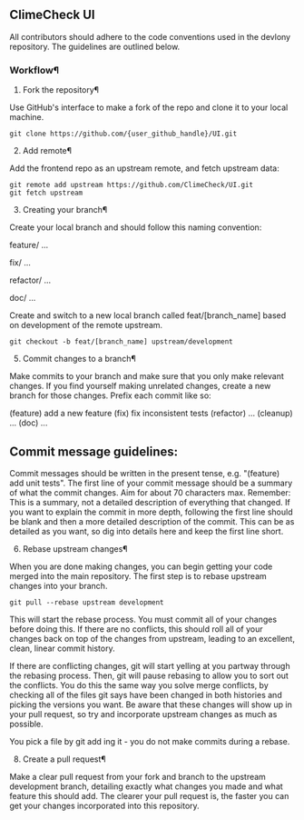 ## ClimeCheck UI

All contributors should adhere to the code conventions used in the devlony repository. The guidelines are outlined below.

### Workflow¶
1. Fork the repository¶


Use GitHub's interface to make a fork of the repo and clone it to your local machine.
```
git clone https://github.com/{user_github_handle}/UI.git
```



2. Add remote¶

Add the frontend repo as an upstream remote, and fetch upstream data:
```
git remote add upstream https://github.com/ClimeCheck/UI.git
git fetch upstream
```


3. Creating your branch¶

Create your local branch and should follow this naming convention:

feature/ ...

fix/ ...

refactor/ ...

doc/ ...

Create and switch to a new local branch called feat/[branch_name] based on development of the remote upstream.

```
git checkout -b feat/[branch_name] upstream/development
```

5. Commit changes to a branch¶

Make commits to your branch and make sure that you only make relevant changes. If you find yourself making unrelated changes, create a new branch for those changes. Prefix each commit like so:

(feature) add a new feature
(fix) fix inconsistent tests
(refactor) ...
(cleanup) ...
(doc) ...

## Commit message guidelines:

Commit messages should be written in the present tense, e.g. "(feature) add unit tests".
The first line of your commit message should be a summary of what the commit changes. Aim for about 70 characters max. Remember: This is a summary, not a detailed description of everything that changed.
If you want to explain the commit in more depth, following the first line should be blank and then a more detailed description of the commit. This can be as detailed as you want, so dig into details here and keep the first line short.

6. Rebase upstream changes¶

When you are done making changes, you can begin getting your code merged into the main repository. The first step is to rebase upstream changes into your branch.

```
git pull --rebase upstream development
```

This will start the rebase process. You must commit all of your changes before doing this. If there are no conflicts, this should roll all of your changes back on top of the changes from upstream, leading to an excellent, clean, linear commit history.

If there are conflicting changes, git will start yelling at you partway through the rebasing process. Then, git will pause rebasing to allow you to sort out the conflicts. You do this the same way you solve merge conflicts, by checking all of the files git says have been changed in both histories and picking the versions you want. Be aware that these changes will show up in your pull request, so try and incorporate upstream changes as much as possible.

You pick a file by git add ing it - you do not make commits during a rebase.

8. Create a pull request¶

Make a clear pull request from your fork and branch to the upstream development branch, detailing exactly what changes you made and what feature this should add. The clearer your pull request is, the faster you can get your changes incorporated into this repository.
